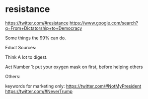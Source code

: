 # resistance
https://twitter.com/#resistance
https://www.google.com/search?q=From+Dictatorship+to+Democracy

Some things the 99% can do. 

Educt
Sources:

Think
A lot to digest.

Act
Number 1: put your oxygen mask on first, before helping others

Others:



keywords for marketing only: 
https://twitter.com/#NotMyPresident
https://twitter.com/#NeverTrump

